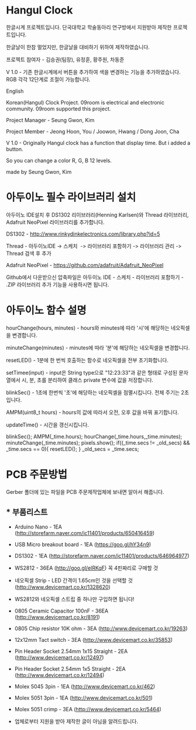 # Hangul Clock

한글시계 프로젝트입니다. 단국대학교 학술동아리 연구방에서 지원받아 제작한 프로젝트입니다.

한글날이 한참 멀었지만, 한글날을 대비하기 위하여 제작하였습니다.

프로젝트 참여자 - 김승권(팀장), 유정훈, 황주원, 차동준

V 1.0 - 기존 한글시계에서 버튼을 추가하여 색을 변경하는 기능을 추가하였습니다. RGB 각각 12단계로 조절이 가능합니다.


English

Korean(Hangul) Clock Project. 09room is electrical and electronic community. 09room supported this project.

Project Manager - Seung Gwon, Kim

Project Member - Jeong Hoon, You / Joowon, Hwang / Dong Joon, Cha

V 1.0 - Originally Hangul clock has a function that display time. But i added a button. 

So you can change a color R, G, B 12 levels.

made by Seung Gwon, Kim


# 아두이노 필수 라이브러리 설치

아두이노 IDE설치 후 DS1302 리이브러리(Henning Karlsen)와 Thread 라이브러리, Adafruit NeoPixel 라이브러리를 추가합니다.

DS1302 - http://www.rinkydinkelectronics.com/library.php?id=5

Thread - 아두이노IDE -> 스케치  -> 라이브러리 포함하기 -> 라이브러리 관리 -> Thread 검색 후 추가

Adafruit NeoPixel - https://github.com/adafruit/Adafruit_NeoPixel

Github에서 다운받으신 압축파일은 아두이노 IDE - 스케치 - 라이브러리 포함하기 - .ZIP 라이브러리 추가 기능을 사용하시면 됩니다.

# 아두이노 함수 설명

hourChange(hours, minutes) - hours와 minutes에 따라 '시'에 해당하는 네오픽셀을 변경합니다.

minuteChange(minutes) - minutes에 따라 '분'에 해당하는 네오픽셀을 변경합니다.

resetLED() - 1분에 한 번씩 호출하는 함수로 네오픽셀을 전부 초기화합니다.

setTimee(input) - input은 String type으로 "12:23:33"과 같은 형태로 구성된 문자열에서
시, 분, 초를 분리하여 클래스 private 변수에 값을 저장합니다.

blinkSec() - 1초에 한번씩 '초'에 해당하는 네오픽셀을 점멸시킵니다. 전체 주기는 2초입니다.

AMPM(uint8_t hours) - hours의 값에 따라서 오전, 오후 값을 바꿔 표기합니다.

updateTime() - 시간을 갱신시킵니다.

  blinkSec();
  AMPM(_time.hours);
  hourChange(_time.hours,_time.minutes);
  minuteChange(_time.minutes);
  pixels.show();
  if((_time.secs != _old_secs) && _time.secs == 0){
    resetLED();
  }
  _old_secs = _time.secs;

# PCB 주문방법

Gerber 폴더에 있는 파일을 PCB 주문제작업체에 보내면 알아서 해줍니다.

## * 부품리스트

  * Arduino Nano - 1EA (http://storefarm.naver.com/ic11401/products/650416459)
  * USB Micro breakout board - 1EA (https://goo.gl/hY34n9)
  * DS1302 - 1EA (http://storefarm.naver.com/ic11401/products/646964977)

  * WS2812 - 36EA (http://goo.gl/elRKqF) 꼭 4핀짜리로 구매할 것
  * 네오픽셀 Strip - LED 간격이 1.65cm인 것을 선택할 것 (http://www.devicemart.co.kr/1328620)

  * WS2812와 네오픽셀 스트립 중 하나만 구입하면 됩니다!

  * 0805 Ceramic Capacitor 100nF - 36EA (http://www.devicemart.co.kr/8191)
  * 0805 Chip resistor 10K ohm - 3EA (http://www.devicemart.co.kr/19263)
  * 12x12mm Tact switch - 3EA (http://www.devicemart.co.kr/35853)
  * Pin Header Socket 2.54mm 1x15 Straight - 2EA (http://www.devicemart.co.kr/12497)
  * Pin Header Socket 2.54mm 1x5 Straight - 2EA (http://www.devicemart.co.kr/12494)
  * Molex 5045 3pin - 1EA (http://www.devicemart.co.kr/462)
  * Molex 5051 3pin - 1EA (http://www.devicemart.co.kr/501)
  * Molex 5051 crimp - 3EA (http://www.devicemart.co.kr/5464)

  * 업체로부터 지원을 받아 제작한 글이 아님을 알려드립니다.



